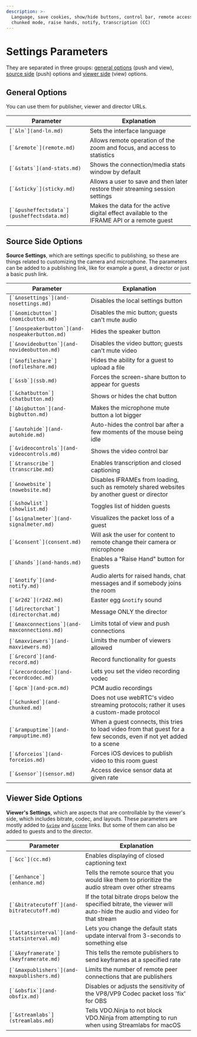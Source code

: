 ```yaml
---
description: >-
  Language, save cookies, show/hide buttons, control bar, remote access, record,
  chunked mode, raise hands, notify, transcription (CC)
---
```


# Settings Parameters

They are separated in three groups: [general options](./#general-options) (push and view), [source side](./#source-side-options) (push) options and [viewer side](./#viewer-side-options) (view) options.

## General Options

You can use them for publisher, viewer and director URLs.

| Parameter                                    | Explanation                                                                                |
| -------------------------------------------- | ------------------------------------------------------------------------------------------ |
| ``[`&ln`](and-ln.md)``                       | Sets the interface language                                                                |
| ``[`&remote`](remote.md)``                   | Allows remote operation of the zoom and focus, and access to statistics                    |
| ``[`&stats`](and-stats.md)``                 | Shows the connection/media stats window by default                                         |
| ``[`&sticky`](sticky.md)``                   | Allows a user to save and then later restore their streaming session settings              |
| ``[`&pusheffectsdata`](pusheffectsdata.md)`` | Makes the data for the active digital effect available to the IFRAME API or a remote guest |

## Source Side Options

**Source Settings**, which are settings specific to publishing, so these are things related to customizing the camera and microphone. The parameters can be added to a publishing link, like for example a guest, a director or just a basic push link.

| Parameter                                        | Explanation                                                                                                         |
| ------------------------------------------------ | ------------------------------------------------------------------------------------------------------------------- |
| ``[`&nosettings`](and-nosettings.md)``           | Disables the local settings button                                                                                  |
| ``[`&nomicbutton`](nomicbutton.md)``             | Disables the mic button; guests can't mute audio                                                                    |
| ``[`&nospeakerbutton`](and-nospeakerbutton.md)`` | Hides the speaker button                                                                                            |
| ``[`&novideobutton`](and-novideobutton.md)``     | Disables the video button; guests can't mute video                                                                  |
| ``[`&nofileshare`](nofileshare.md)``             | Hides the ability for a guest to upload a file                                                                      |
| ``[`&ssb`](ssb.md)``                             | Forces the screen-share button to appear for guests                                                                 |
| ``[`&chatbutton`](chatbutton.md)``               | Shows or hides the chat button                                                                                      |
| ``[`&bigbutton`](and-bigbutton.md)``             | Makes the microphone mute button a lot bigger                                                                       |
| ``[`&autohide`](and-autohide.md)``               | Auto-hides the control bar after a few moments of the mouse being idle                                              |
| ``[`&videocontrols`](and-videocontrols.md)``     | Shows the video control bar                                                                                         |
| ``[`&transcribe`](transcribe.md)``               | Enables transcription and closed captioning                                                                         |
| ``[`&nowebsite`](nowebsite.md)``                 | Disables IFRAMEs from loading, such as remotely shared websites by another guest or director                        |
| ``[`&showlist`](showlist.md)``                   | Toggles list of hidden guests                                                                                       |
| ``[`&signalmeter`](and-signalmeter.md)``         | Visualizes the packet loss of a guest                                                                               |
| ``[`&consent`](consent.md)``                     | Will ask the user for content to remote change their camera or microphone                                           |
| ``[`&hands`](and-hands.md)``                     | Enables a "Raise Hand" button for guests                                                                            |
| ``[`&notify`](and-notify.md)``                   | Audio alerts for raised hands, chat messages and if somebody joins the room                                         |
| ``[`&r2d2`](r2d2.md)``                           | Easter egg `&notify` sound                                                                                          |
| ``[`&directorchat`](directorchat.md)``           | Message ONLY the director                                                                                           |
| ``[`&maxconnections`](and-maxconnections.md)``   | Limits total of view and push connections                                                                           |
| ``[`&maxviewers`](and-maxviewers.md)``           | Limits the number of viewers allowed                                                                                |
| ``[`&record`](and-record.md)``                   | Record functionality for guests                                                                                     |
| ``[`&recordcodec`](and-recordcodec.md)``         | Lets you set the video recording vodec                                                                              |
| ``[`&pcm`](and-pcm.md)``                         | PCM audio recordings                                                                                                |
| ``[`&chunked`](and-chunked.md)``                 | Does not use webRTC's video streaming protocols; rather it uses a custom-made protocol                              |
| ``[`&rampuptime`](and-rampuptime.md)``           | When a guest connects, this tries to load video from that guest for a few seconds, even if not yet added to a scene |
| ``[`&forceios`](and-forceios.md)``               | Forces iOS devices to publish video to this room guest                                                              |
| ``[`&sensor`](sensor.md)``                       | Access device sensor data at given rate                                                                             |

## Viewer Side Options

**Viewer's Settings**, which are aspects that are controllable by the viewer's side, which includes bitrate, codec, and layouts. These parameters are mostly added to [`&view`](../view-parameters/view.md) and [`&scene`](../view-parameters/scene.md) links. But some of them can also be added to guests and to the director.

| Parameter                                    | Explanation                                                                                                           |
| -------------------------------------------- | --------------------------------------------------------------------------------------------------------------------- |
| ``[`&cc`](cc.md)``                           | Enables displaying of closed captioning text                                                                          |
| ``[`&enhance`](enhance.md)``                 | Tells the remote source that you would like them to prioritize the audio stream over other streams                    |
| ``[`&bitratecutoff`](and-bitratecutoff.md)`` | If the total bitrate drops below the specified bitrate, the viewer will auto-hide the audio and video for that stream |
| ``[`&statsinterval`](and-statsinterval.md)`` | Lets you change the default stats update interval from 3-seconds to something else                                    |
| ``[`&keyframerate`](keyframerate.md)``       | This tells the remote publishers to send keyframes at a specified rate                                                |
| ``[`&maxpublishers`](and-maxpublishers.md)`` | Limits the number of remote peer connections that are publishers                                                      |
| ``[`&obsfix`](and-obsfix.md)``               | Disables or adjusts the sensitivity of the VP8/VP9 Codec packet loss 'fix' for OBS                                    |
| ``[`&streamlabs`](streamlabs.md)``           | Tells VDO.Ninja to not block VDO.Ninja from attempting to run when using Streamlabs for macOS                         |
